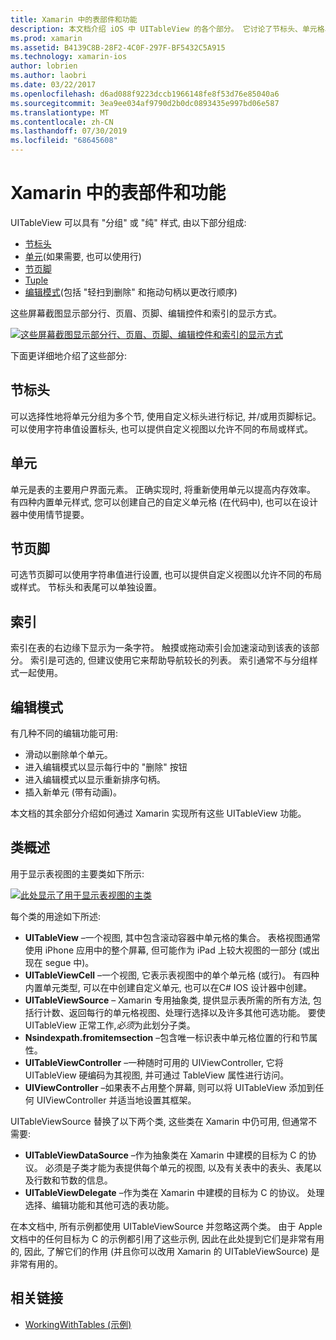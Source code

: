 ```yaml
---
title: Xamarin 中的表部件和功能
description: 本文档介绍 iOS 中 UITableView 的各个部分。 它讨论了节标头、单元格、节尾、索引和编辑模式。
ms.prod: xamarin
ms.assetid: B4139C8B-28F2-4C0F-297F-BF5432C5A915
ms.technology: xamarin-ios
author: lobrien
ms.author: laobri
ms.date: 03/22/2017
ms.openlocfilehash: d6ad088f9223dccb1966148fe8f53d76e85040a6
ms.sourcegitcommit: 3ea9ee034af9790d2b0dc0893435e997bd06e587
ms.translationtype: MT
ms.contentlocale: zh-CN
ms.lasthandoff: 07/30/2019
ms.locfileid: "68645608"
---
```

# <a name="table-parts-and-functionality-in-xamarinios"></a>Xamarin 中的表部件和功能

UITableView 可以具有 "分组" 或 "纯" 样式, 由以下部分组成:

-  [节标头](#Section_Header)
-  [单元](#Cells)(如果需要, 也可以使用行)
-  [节页脚](#Section_Footer)
-  [Tuple](#Index)
-  [编辑模式](#Edit_Features)(包括 "轻扫到删除" 和拖动句柄以更改行顺序) 

这些屏幕截图显示部分行、页眉、页脚、编辑控件和索引的显示方式。

 [![](table-parts-and-functionality-images/image1a.png "这些屏幕截图显示部分行、页眉、页脚、编辑控件和索引的显示方式")](table-parts-and-functionality-images/image1a.png#lightbox)

下面更详细地介绍了这些部分:

<a name="Section_Header" />

## <a name="section-header"></a>节标头

可以选择性地将单元分组为多个节, 使用自定义标头进行标记, 并/或用页脚标记。 可以使用字符串值设置标头, 也可以提供自定义视图以允许不同的布局或样式。

<a name="Cells" />

## <a name="cells"></a>单元

单元是表的主要用户界面元素。 正确实现时, 将重新使用单元以提高内存效率。 有四种内置单元样式, 您可以创建自己的自定义单元格 (在代码中), 也可以在设计器中使用情节提要。

<a name="Section_Footer"/>

## <a name="section-footer"></a>节页脚

可选节页脚可以使用字符串值进行设置, 也可以提供自定义视图以允许不同的布局或样式。 节标头和表尾可以单独设置。

<a name="Index" />

## <a name="index"></a>索引

索引在表的右边缘下显示为一条字符。
触摸或拖动索引会加速滚动到该表的该部分。 索引是可选的, 但建议使用它来帮助导航较长的列表。 索引通常不与分组样式一起使用。

<a name="Edit_Features" />

## <a name="editing-mode"></a>编辑模式

有几种不同的编辑功能可用:

- 滑动以删除单个单元。
- 进入编辑模式以显示每行中的 "删除" 按钮 
- 进入编辑模式以显示重新排序句柄。 
- 插入新单元 (带有动画)。

本文档的其余部分介绍如何通过 Xamarin 实现所有这些 UITableView 功能。


## <a name="classes-overview"></a>类概述

用于显示表视图的主要类如下所示:

[![](table-parts-and-functionality-images/classdiagram.png "此处显示了用于显示表视图的主类")](table-parts-and-functionality-images/classdiagram.png#lightbox)

每个类的用途如下所述:

- **UITableView** –一个视图, 其中包含滚动容器中单元格的集合。 表格视图通常使用 iPhone 应用中的整个屏幕, 但可能作为 iPad 上较大视图的一部分 (或出现在 segue 中)。 
- **UITableViewCell** –一个视图, 它表示表视图中的单个单元格 (或行)。 有四种内置单元类型, 可以在中创建自定义单元, 也可以在C# IOS 设计器中创建。 
- **UITableViewSource** – Xamarin 专用抽象类, 提供显示表所需的所有方法, 包括行计数、返回每行的单元格视图、处理行选择以及许多其他可选功能。 要使 UITableView 正常工作,*必须*为此划分子类。 
- **Nsindexpath.fromitemsection** –包含唯一标识表中单元格位置的行和节属性。 
- **UITableViewController** –一种随时可用的 UIViewController, 它将 UITableView 硬编码为其视图, 并可通过 TableView 属性进行访问。 
- **UIViewController** –如果表不占用整个屏幕, 则可以将 UITableView 添加到任何 UIViewController 并适当地设置其框架。 

UITableViewSource 替换了以下两个类, 这些类在 Xamarin 中仍可用, 但通常不需要:

- **UITableViewDataSource** –作为抽象类在 Xamarin 中建模的目标为 C 的协议。 必须是子类才能为表提供每个单元的视图, 以及有关表中的表头、表尾以及行数和节数的信息。 
- **UITableViewDelegate** –作为类在 Xamarin 中建模的目标为 C 的协议。 处理选择、编辑功能和其他可选的表功能。 

在本文档中, 所有示例都使用 UITableViewSource 并忽略这两个类。 由于 Apple 文档中的任何目标为 C 的示例都引用了这些示例, 因此在此处提到它们是非常有用的, 因此, 了解它们的作用 (并且你可以改用 Xamarin 的 UITableViewSource) 是非常有用的。

## <a name="related-links"></a>相关链接

- [WorkingWithTables (示例)](https://docs.microsoft.com/samples/xamarin/ios-samples/workingwithtables)
